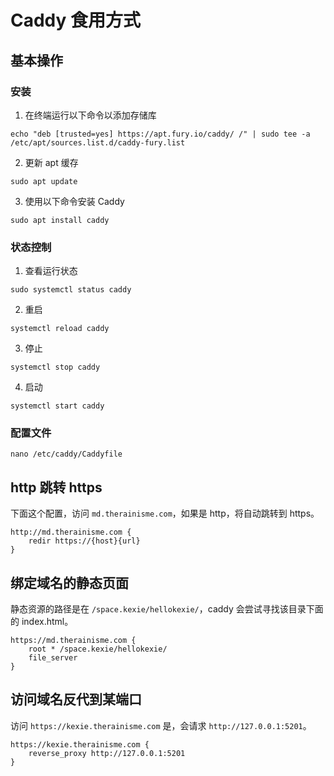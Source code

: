 # Caddy 食用方式

## 基本操作

### 安装

1. 在终端运行以下命令以添加存储库

```shell
echo "deb [trusted=yes] https://apt.fury.io/caddy/ /" | sudo tee -a /etc/apt/sources.list.d/caddy-fury.list
```

2. 更新 apt 缓存

```shell
sudo apt update
```

3. 使用以下命令安装 Caddy

```shell
sudo apt install caddy
```

### 状态控制

1. 查看运行状态

```shell
sudo systemctl status caddy
```

2. 重启

```shell
systemctl reload caddy
```

3. 停止

```shell
systemctl stop caddy
```

4. 启动

```shell
systemctl start caddy
```

### 配置文件

```shell
nano /etc/caddy/Caddyfile
```

## http 跳转 https

下面这个配置，访问 `md.therainisme.com`，如果是 http，将自动跳转到 https。

```
http://md.therainisme.com {
    redir https://{host}{url}
}
```

## 绑定域名的静态页面

静态资源的路径是在 `/space.kexie/hellokexie/`，caddy 会尝试寻找该目录下面的 index.html。

```caddy
https://md.therainisme.com {
    root * /space.kexie/hellokexie/
    file_server
}
```

## 访问域名反代到某端口

访问 `https://kexie.therainisme.com` 是，会请求 `http://127.0.0.1:5201`。

```
https://kexie.therainisme.com {
    reverse_proxy http://127.0.0.1:5201
}
```
